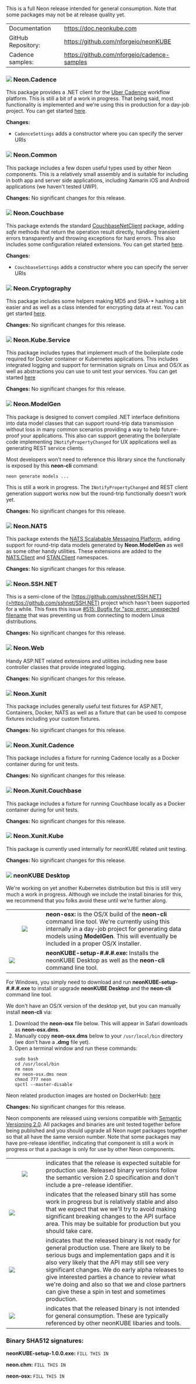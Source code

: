 This is a full Neon release intended for general consumption.  Note that some packages may not be at release quality yet.

<table>
  <tr>
    <td>Documentation</td>
    <td><a href="https://doc.neonkube.com">https://doc.neonkube.com</a></td>
  </tr>
  <tr>
    <td>GitHub Repository:</td>
    <td><a href="https://github.com/nforgeio/neonKUBE">https://github.com/nforgeio/neonKUBE</a></td>
  </tr>
  <tr>
    <td>Cadence samples:</td>
    <td><a href="https://github.com/nforgeio/cadence-samples">https://github.com/nforgeio/cadence-samples</a></td>
  </tr></table>

### <img src="https://doc.neonkube.com/media/release.png"/> Neon.Cadence

This package provides a .NET client for the [Uber Cadence](https://cadenceworkflow.io/docs/) workflow platform.  This is still a bit of a work in progress.  That being said, most functionality is implemented and we're using this in production for a day-job project.  You can get started [here](https://doc.neonkube.com/Neon.Cadence-Overview.htm).

**Changes:** 
* `CadenceSettings` adds a constructor where you can specify the server URIs

### <img src="https://doc.neonkube.com/media/release.png"/> Neon.Common 

This package includes a few dozen useful types used by other Neon components.  This is a relatively small assembly and is suitable for including in both app and server side applications, including Xamarin iOS and Android applications (we haven't tested UWP).

**Changes:** No significant changes for this release.

### <img src="https://doc.neonkube.com/media/release.png"/> Neon.Couchbase

This package extends the standard [CouchbaseNetClient](https://www.nuget.org/packages/CouchbaseNetClient) package, adding *safe* methods that return the operation result directly, handling transient errors transparently and throwing exceptions for hard errors.  This also includes some configuration related extensions.  You can get started [here](https://doc.neonkube.com/Neon.Couchbase-Overview.htm).

**Changes:** 
* `CouchbaseSettings` adds a constructor where you can specify the server URIs

### <img src="https://doc.neonkube.com/media/release.png"/> Neon.Cryptography

This package includes some helpers making MD5 and SHA-* hashing a bit easier and as well as a class intended for encrypting data at rest.  You can get started [here](https://doc.neonkube.com/Neon.Cryptography-Overview.htm).

**Changes:** No significant changes for this release.

### <img src="https://doc.neonkube.com/media/release.png"/> Neon.Kube.Service

This package includes types that implement much of the boilerplate code required for Docker container or Kubernetes applications.  This includes integrated logging and support for termination signals on Linux and OS/X as well as abstractions you can use to unit test your services.  You can get started [here](https://doc.neonkube.com/Neon.Kube.Service-Overview.htm)

**Changes:** No significant changes for this release.

### <img src="https://doc.neonkube.com/media/preview.png"/> Neon.ModelGen

This package is designed to convert compiled .NET interface definitions into data model classes that can support round-trip data transmission without loss in many common scenarios providing a way to help future-proof your applications.  This also can support generating the boilerplate code implementing  `INotifyPropertyChanged` for UX applications well as generating REST service clients.

Most developers won't need to reference this library since the functionally is exposed by this **neon-cli** command:
```
neon generate models ...
```
This is still a work in progress.  The `INotifyPropertyChanged` and REST client generation support works now but the round-trip functionally doesn't work yet.

**Changes:** No significant changes for this release.

### <img src="https://doc.neonkube.com/media/release.png"/> Neon.NATS

This package extends the [NATS Scalabable Messaging Platform](https://nats.io/), adding support for round-trip data models generated by **Neon.ModelGen** as well as some other handy utilities.  These extensions are added to the [NATS.Client](https://doc.neonkube.com/N_NATS_Client.htm) and [STAN.Client](https://doc.neonkube.com/N_STAN_Client.htm) namespaces.

**Changes:** No significant changes for this release.

### <img src="https://doc.neonkube.com/media/release.png"/> Neon.SSH.NET

This is a semi-clone of the [https://github.com/sshnet/SSH.NET](>https://github.com/sshnet/SSH.NET) project which hasn't been supported for a while.  This fixes this issue [#515: Bugfix for "scp: error: unexpected filename](https://github.com/sshnet/SSH.NET/pull/515) that was preventing us from connecting to modern Linux distributions.

**Changes:** No significant changes for this release.

### <img src="https://doc.neonkube.com/media/release.png"/> Neon.Web 

Handy ASP.NET related extensions and utilities including new base controller classes that provide integrated logging.

**Changes:** No significant changes for this release.

### <img src="https://doc.neonkube.com/media/release.png"/> Neon.Xunit

This package includes generally useful test fixtures for ASP.NET, Containers, Docker, NATS as well as a fixture that can be used to compose fixtures including your custom fixtures.

**Changes:** No significant changes for this release.

### <img src="https://doc.neonkube.com/media/release.png"/> Neon.Xunit.Cadence

This package includes a fixture for running Cadence locally as a Docker container during for unit tests.

**Changes:** No significant changes for this release.

### <img src="https://doc.neonkube.com/media/release.png"/> Neon.Xunit.Couchbase

This package includes a fixture for running Couchbase locally as a Docker container during for unit tests.

**Changes:** No significant changes for this release.

### <img src="https://doc.neonkube.com/media/alpha.png"/> Neon.Xunit.Kube

This package is currently used internally for neonKUBE related unit testing.

**Changes:** No significant changes for this release.

### <img src="https://doc.neonkube.com/media/alpha.png"/> neonKUBE Desktop

We're working on yet another Kubernetes distribution but this is still very much a work in progress.  Although we include the install binaries for this, we recommend that you folks avoid these until we're further along.

<table>
  <tr>
    <td width="85px" align="center"><img src="https://doc.neonkube.com/media/alpha.png"/></td>
    <td><b>neon-osx:</b> is the OS/X build of the <b>neon-cli</b> command line tool.  We're currently using this internally in a day-job project for generating data models using <b>ModelGen</b>.  This will eventually be included in a proper OS/X installer.</td>
  </tr>
  <tr>
    <td><img src="https://doc.neonkube.com/media/alpha.png"/></td>
    <td><b>neonKUBE-setup-#.#.#.exe:</b> Installs the neonKUBE Desktop as well as the <b>neon-cli</b> command line tool.</td>
  </tr>
</table>

For Windows, you simply need to download and run **neonKUBE-setup-#.#.#.exe** to install or upgrade **neonKUBE Desktop** and the **neon-cli** command line tool. 

We don't have an OS/X version of the desktop yet, but you can manually install **neon-cli** via:
1. Download the **neon-osx** file below.  This will appear in Safari downloads as **neon-osx.dms**.
2. Manually copy **neon-osx.dms** below to your `/usr/local/bin` directory (we don't have a **.dmg** file yet).
3. Open a terminal window and run these commands:
    ```
    sudo bash
    cd /usr/local/bin
    rm neon
    mv neon-osx.dms neon
    chmod 777 neon
    spctl --master-disable
    ```

Neon related production images are hosted on DockerHub: [here](https://hub.docker.com/orgs/nkubeio/repositories)

**Changes:** No significant changes for this release.

Neon components are released using versions compatible with [Semantic Versioning 2.0](https://semver.org/).  All packages and binaries are unit tested together before being published and you should upgrade all Neon nuget packages together so that all have the same version number.  Note that some packages may have pre-release identifier, indicating that component is still a work in progress or that a package is only for use by other Neon components.

<table>
  <tr>
    <td width="85px" align="center"><img src="https://doc.neonkube.com/media/release.png"/></td>
    <td>indicates that the release is expected suitable for production use. Released binary versions follow the semantic version 2.0 specification and don't include a pre-release identifier.</td>
  </tr>
  <tr>
    <td><img src="https://doc.neonkube.com/media/preview.png"/></td>
    <td>indicates that the released binary still has some work in progress but is relatively stable and also that we expect that we we'll try to avoid making significant breaking changes to the API surface area. This may be suitable for production but you should take care.</td>
  </tr>
  <tr>
    <td><img src="https://doc.neonkube.com/media/alpha.png"/></td>
    <td>indicates that the released binary is not ready for general production use. There are likely to be serious bugs and implementation gaps and it is also very likely that the API may still see very significant changes. We do early alpha releases to give interested parties a chance to review what we're doing and also so that we and close partners can give these a spin in test and sometimes production.</td>
  </tr>
  <tr>
    <td><img src="https://doc.neonkube.com/media/internal.png"/></td>
    <td>indicates that the released binary is not intended for general consumption. These are typically referenced by other neonKUBE libaries and tools. </td>
  </tr>
</table>

### Binary SHA512 signatures:

**neonKUBE-setup-1.0.0.exe:**
`FILL THIS IN`

**neon.chm:**
`FILL THIS IN`

**neon-osx:**
`FILL THIS IN`